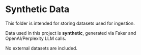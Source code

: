# Synthetic Data

This folder is intended for storing datasets used for ingestion.

Data used in this project is **synthetic**, generated via Faker and OpenAI/Perplexity LLM calls.

No external datasets are included.
